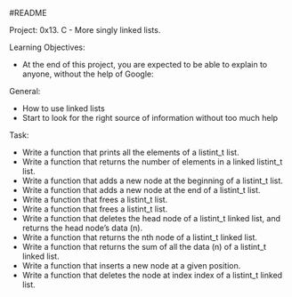 #README

Project: 0x13. C - More singly linked lists.

Learning Objectives:
- At the end of this project, you are expected to be able to explain to anyone, without the help of Google:

General:
- How to use linked lists
- Start to look for the right source of information without too much help

Task:
- Write a function that prints all the elements of a listint_t list.
- Write a function that returns the number of elements in a linked listint_t list.
- Write a function that adds a new node at the beginning of a listint_t list.
- Write a function that adds a new node at the end of a listint_t list.
- Write a function that frees a listint_t list.
- Write a function that frees a listint_t list.
- Write a function that deletes the head node of a listint_t linked list, and returns the head node’s data (n).
- Write a function that returns the nth node of a listint_t linked list.
- Write a function that returns the sum of all the data (n) of a listint_t linked list.
- Write a function that inserts a new node at a given position.
- Write a function that deletes the node at index index of a listint_t linked list.
